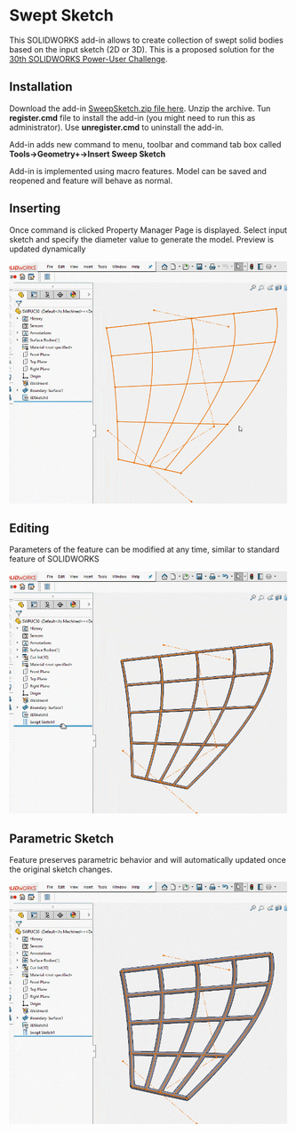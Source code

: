# Swept Sketch

This SOLIDWORKS add-in allows to create collection of swept solid bodies based on the input sketch (2D or 3D). This is a proposed solution for the [30th SOLIDWORKS Power-User Challenge](https://forum.solidworks.com/thread/245173).

## Installation

Download the add-in [SweepSketch.zip file here](https://github.com/xarial/xcad-examples/releases/tag/0.1). Unzip the archive. Tun **register.cmd** file to install the add-in (you might need to run this as administrator). Use **unregister.cmd** to uninstall the add-in.

Add-in adds new command to menu, toolbar and command tab box called **Tools->Geometry+->Insert Sweep Sketch**

Add-in is implemented using macro features. Model can be saved and reopened and feature will behave as normal.

## Inserting

Once command is clicked Property Manager Page is displayed. Select input sketch and specify the diameter value to generate the model. Preview is updated dynamically

![Inserting swept sketch](data\insert-feature.gif)

## Editing

Parameters of the feature can be modified at any time, similar to standard feature of SOLIDWORKS

![Editing parameters of feature](data\edit-feature.gif)

## Parametric Sketch

Feature preserves parametric behavior and will automatically updated once the original sketch changes.

![Geometry is updated once the sketch is updated](data\modify-sketch.gif)